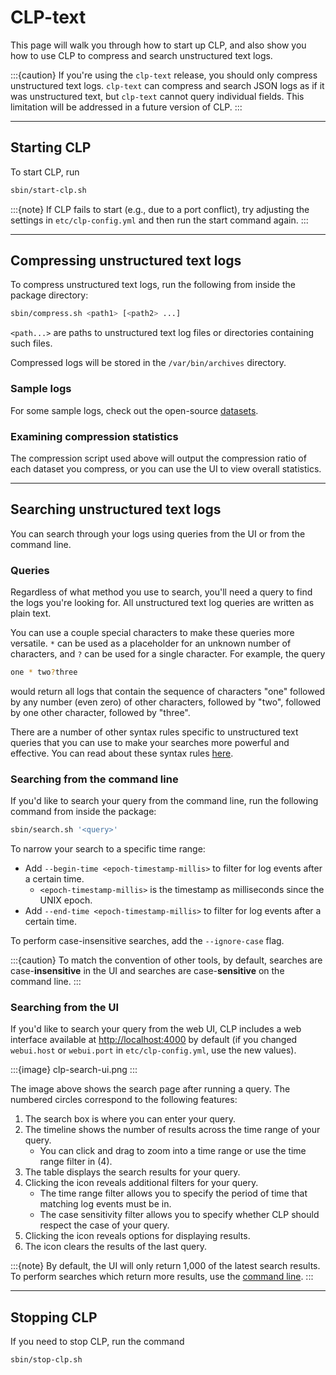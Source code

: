 # CLP-text

This page will walk you through how to start up CLP, and also show you how to use CLP to compress and search unstructured text logs.

:::{caution}
If you're using the `clp-text` release, you should only compress unstructured text logs. `clp-text` can compress and search JSON logs as if it was unstructured text, but `clp-text` cannot query individual fields. This limitation will be addressed in a future version of CLP.
:::

---

## Starting CLP

To start CLP, run

```bash
sbin/start-clp.sh
```

:::{note}
If CLP fails to start (e.g., due to a port conflict), try adjusting the settings in
`etc/clp-config.yml` and then run the start command again.
:::

---

## Compressing unstructured text logs

To compress unstructured text logs, run the following from inside the package directory:

```bash
sbin/compress.sh <path1> [<path2> ...]
```

`<path...>` are paths to unstructured text log files or directories containing such files.

Compressed logs will be stored in the `/var/bin/archives` directory.

### Sample logs

For some sample logs, check out the open-source [datasets](../../resources/resources-datasets.md).

### Examining compression statistics

The compression script used above will output the compression ratio of each dataset you compress, or
you can use the UI to view overall statistics.

---

## Searching unstructured text logs

You can search through your logs using queries from the UI or from the command line.

### Queries

Regardless of what method you use to search, you'll need a query to find the logs you're looking for. All unstructured text log queries are written as plain text. 

You can use a couple special characters to make these queries more versatile. `*` can be used as a placeholder for an unknown number of characters, and `?` can be used for a single character. For example, the query

``` bash
one * two?three
```

would return all logs that contain the sequence of characters "one" followed by any number (even zero) of other characters, followed by "two", followed by one other character, followed by "three".

There are a number of other syntax rules specific to unstructured text queries that you can use to make your searches more powerful and effective. You can read about these syntax rules [here](../../reference/reference-text-search-syntax).

### Searching from the command line

If you'd like to search your query from the command line, run the following command from inside the package:

```bash
sbin/search.sh '<query>'
```

To narrow your search to a specific time range:

* Add `--begin-time <epoch-timestamp-millis>` to filter for log events after a certain time.
    * `<epoch-timestamp-millis>` is the timestamp as milliseconds since the UNIX epoch.
* Add `--end-time <epoch-timestamp-millis>` to filter for log events after a certain time.

To perform case-insensitive searches, add the `--ignore-case` flag.

:::{caution}
To match the convention of other tools, by default, searches are case-**insensitive** in the UI and
searches are case-**sensitive** on the command line.
:::

### Searching from the UI

If you'd like to search your query from the web UI, CLP includes a web interface available at [http://localhost:4000](http://localhost:4000) by default (if you changed `webui.host` or `webui.port` in `etc/clp-config.yml`, use the new values).

:::{image} clp-search-ui.png
:::

The image above shows the search page after running a query. The numbered circles correspond to the following features:

1. The search box is where you can enter your query.
2. The timeline shows the number of results across the time range of your query.
   * You can click and drag to zoom into a time range or use the time range filter in (4).
3. The table displays the search results for your query.
4. Clicking the <i class="fa fa-bars"></i> icon reveals additional filters for your query.
   * The time range filter allows you to specify the period of time that matching log events must be
     in.
   * The case sensitivity filter allows you to specify whether CLP should respect the case of your
     query.
5. Clicking the <i class="fa fa-cog"></i> icon reveals options for displaying results.
6. The <i class="fa fa-trash"></i> icon clears the results of the last query.

:::{note}
By default, the UI will only return 1,000 of the latest search results. To perform searches which
return more results, use the [command line](#searching-from-the-command-line).
:::

---

## Stopping CLP

If you need to stop CLP, run the command

```bash
sbin/stop-clp.sh
```
